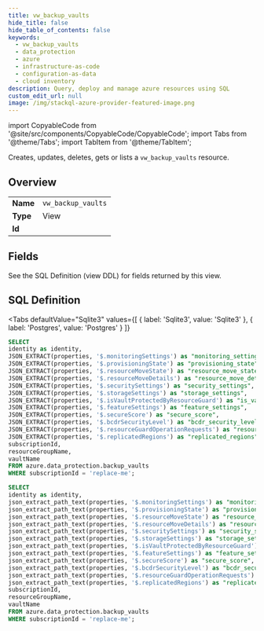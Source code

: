 ```yaml
--- 
title: vw_backup_vaults
hide_title: false
hide_table_of_contents: false
keywords:
  - vw_backup_vaults
  - data_protection
  - azure
  - infrastructure-as-code
  - configuration-as-data
  - cloud inventory
description: Query, deploy and manage azure resources using SQL
custom_edit_url: null
image: /img/stackql-azure-provider-featured-image.png
---
```


import CopyableCode from '@site/src/components/CopyableCode/CopyableCode';
import Tabs from '@theme/Tabs';
import TabItem from '@theme/TabItem';

Creates, updates, deletes, gets or lists a <code>vw_backup_vaults</code> resource.

## Overview
<table><tbody>
<tr><td><b>Name</b></td><td><code>vw_backup_vaults</code></td></tr>
<tr><td><b>Type</b></td><td>View</td></tr>
<tr><td><b>Id</b></td><td><CopyableCode code="azure.data_protection.vw_backup_vaults" /></td></tr>
</tbody></table>

## Fields

See the SQL Definition (view DDL) for fields returned by this view.

## SQL Definition

<Tabs
defaultValue="Sqlite3"
values={[
{ label: 'Sqlite3', value: 'Sqlite3' },
{ label: 'Postgres', value: 'Postgres' }
]}
>
<TabItem value="Sqlite3">

```sql
SELECT
identity as identity,
JSON_EXTRACT(properties, '$.monitoringSettings') as "monitoring_settings",
JSON_EXTRACT(properties, '$.provisioningState') as "provisioning_state",
JSON_EXTRACT(properties, '$.resourceMoveState') as "resource_move_state",
JSON_EXTRACT(properties, '$.resourceMoveDetails') as "resource_move_details",
JSON_EXTRACT(properties, '$.securitySettings') as "security_settings",
JSON_EXTRACT(properties, '$.storageSettings') as "storage_settings",
JSON_EXTRACT(properties, '$.isVaultProtectedByResourceGuard') as "is_vault_protected_by_resource_guard",
JSON_EXTRACT(properties, '$.featureSettings') as "feature_settings",
JSON_EXTRACT(properties, '$.secureScore') as "secure_score",
JSON_EXTRACT(properties, '$.bcdrSecurityLevel') as "bcdr_security_level",
JSON_EXTRACT(properties, '$.resourceGuardOperationRequests') as "resource_guard_operation_requests",
JSON_EXTRACT(properties, '$.replicatedRegions') as "replicated_regions",
subscriptionId,
resourceGroupName,
vaultName
FROM azure.data_protection.backup_vaults
WHERE subscriptionId = 'replace-me';
```

</TabItem>
<TabItem value="Postgres">

```sql
SELECT
identity as identity,
json_extract_path_text(properties, '$.monitoringSettings') as "monitoring_settings",
json_extract_path_text(properties, '$.provisioningState') as "provisioning_state",
json_extract_path_text(properties, '$.resourceMoveState') as "resource_move_state",
json_extract_path_text(properties, '$.resourceMoveDetails') as "resource_move_details",
json_extract_path_text(properties, '$.securitySettings') as "security_settings",
json_extract_path_text(properties, '$.storageSettings') as "storage_settings",
json_extract_path_text(properties, '$.isVaultProtectedByResourceGuard') as "is_vault_protected_by_resource_guard",
json_extract_path_text(properties, '$.featureSettings') as "feature_settings",
json_extract_path_text(properties, '$.secureScore') as "secure_score",
json_extract_path_text(properties, '$.bcdrSecurityLevel') as "bcdr_security_level",
json_extract_path_text(properties, '$.resourceGuardOperationRequests') as "resource_guard_operation_requests",
json_extract_path_text(properties, '$.replicatedRegions') as "replicated_regions",
subscriptionId,
resourceGroupName,
vaultName
FROM azure.data_protection.backup_vaults
WHERE subscriptionId = 'replace-me';
```

</TabItem>
</Tabs>
